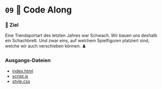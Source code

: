 # ``09`` 🔄 Code Along

### 🏁 Ziel
Eine Trendsportart des letzten Jahres war Schwach. Wir bauen uns deshalb ein Schachbrett. Und zwar eins, auf welchem Spielfiguren platziert sind, welche wir auch verschieben können. ♟️

### Ausgangs-Dateien
- [index.html](./index.html)
- [script.js](./script.js)
- [style.css](./style.css)
